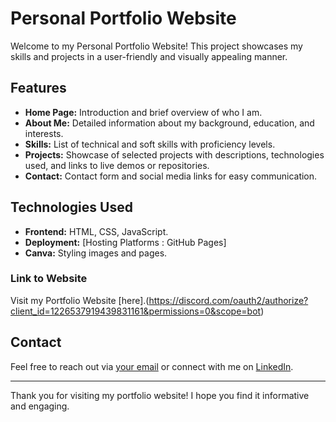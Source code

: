 # Personal Portfolio Website

Welcome to my Personal Portfolio Website! This project showcases my skills and projects  in a user-friendly and visually appealing manner.

## Features

- **Home Page:** Introduction and brief overview of who I am.
- **About Me:** Detailed information about my background, education, and interests.
- **Skills:** List of technical and soft skills with proficiency levels.
- **Projects:** Showcase of selected projects with descriptions, technologies used, and links to live demos or repositories.
- **Contact:** Contact form and social media links for easy communication.

## Technologies Used

- **Frontend:** HTML, CSS, JavaScript.
- **Deployment:** [Hosting Platforms : GitHub Pages]
- **Canva:** Styling images and pages.
 
### Link to Website

Visit my Portfolio Website [here].(https://discord.com/oauth2/authorize?client_id=1226537919439831161&permissions=0&scope=bot)

## Contact

Feel free to reach out via [your email](mailto:aishsharma1102@gmail.com) or connect with me on [LinkedIn](https://www.linkedin.com/in/aishwarya-sharma-a0316a306/).

---

Thank you for visiting my portfolio website! I hope you find it informative and engaging.
